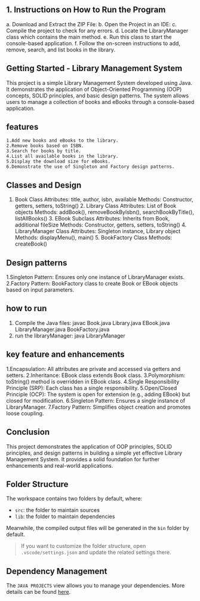 ## 1. Instructions on How to Run the Program

a. Download and Extract the ZIP File:
b. Open the Project in an IDE:
c. Compile the project to check for any errors.
d. Locate the LibraryManager class which contains the main method.
e. Run this class to start the console-based application.
f. Follow the on-screen instructions to add, remove, search, and list books in the library.

## Getting Started  - Library Management System
This project is a simple Library Management System developed using Java. It demonstrates the application of Object-Oriented Programming (OOP) concepts, SOLID principles, and basic design patterns. The system allows users to manage a collection of books and eBooks through a console-based application.
## features
    1.Add new books and eBooks to the library.
    2.Remove books based on ISBN.
    3.Search for books by title.
    4.List all available books in the library.
    5.Display the download size for eBooks.
    6.Demonstrate the use of Singleton and Factory design patterns.
## Classes and Design
   1. Book Class
      Attributes: title, author, isbn, available
      Methods: Constructor, getters, setters, toString()
    2. Library Class
       Attributes: List of Book objects
       Methods: addBook(), removeBookByIsbn(), searchBookByTitle(), listAllBooks()
    3. EBook Subclass
       Attributes: Inherits from Book, additional fileSize
       Methods: Constructor, getters, setters, toString()
    4. LibraryManager Class
       Attributes: Singleton instance, Library object
       Methods: displayMenu(), main()
    5. BookFactory Class
       Methods: createBook()


## Design patterns

   1.Singleton Pattern: Ensures only one instance of LibraryManager exists.
   2.Factory Pattern: BookFactory class to create Book or EBook objects based on input parameters.

## how to run

  1. Compile the Java files:
            javac Book.java Library.java EBook.java LibraryManager.java BookFactory.java
  2. run the libraryManager:
        java LibraryManager

## key feature and enhancements
  1.Encapsulation: 
             All attributes are private and accessed via getters and setters.
  2.Inheritance: 
             EBook class extends Book class.
  3.Polymorphism: 
             toString() method is overridden in EBook class.
  4.Single Responsibility Principle (SRP): 
             Each class has a single responsibility.
  5.Open/Closed Principle (OCP): 
             The system is open for extension (e.g., adding EBook) but closed for modification.
  6.Singleton Pattern: 
             Ensures a single instance of LibraryManager.
  7.Factory Pattern: 
             Simplifies object creation and promotes loose coupling.


## Conclusion
This project demonstrates the application of OOP principles, SOLID principles, and design patterns in building a simple yet effective Library Management System. It provides a solid foundation for further enhancements and real-world applications.




## Folder Structure

The workspace contains two folders by default, where:

- `src`: the folder to maintain sources
- `lib`: the folder to maintain dependencies

Meanwhile, the compiled output files will be generated in the `bin` folder by default.

> If you want to customize the folder structure, open `.vscode/settings.json` and update the related settings there.

## Dependency Management

The `JAVA PROJECTS` view allows you to manage your dependencies. More details can be found [here](https://github.com/microsoft/vscode-java-dependency#manage-dependencies).
